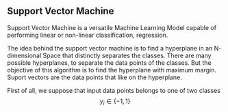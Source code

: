 ## Support Vector Machine
Support Vector Machine is a versatile Machine Learning Model capable of performing linear or non-linear classification, regression.

The idea behind the support vector machine is to find a hyperplane in an N-dimensional Space that distinctly separates the classes. There are many possible hyperplanes, to separate the data points of the classes. But the objective of this algorithm is to find the hyperplane with maximum margin. Suport vectors are the data points that like on the hyperplane.



First of all, we suppose that input data points belongs to one of two classes $$y_i \in \{ -1, 1 \}$$
